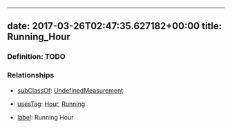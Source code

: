 
---
date: 2017-03-26T02:47:35.627182+00:00
title: Running_Hour
---
### Definition: TODO

### Relationships

* [subClassOf](http://www.w3.org/2000/01/rdf-schema#subClassOf): [UndefinedMeasurement](https://brickschema.org/schema/1.0/Brick#UndefinedMeasurement)

* [usesTag](https://brickschema.org/schema/1.0/BrickFrame#usesTag): [Hour](https://brickschema.org/schema/1.0/BrickTag#Hour), [Running](https://brickschema.org/schema/1.0/BrickTag#Running)

* [label](http://www.w3.org/2000/01/rdf-schema#label): Running Hour
